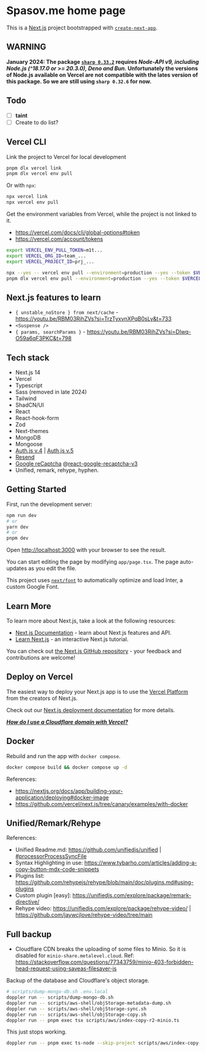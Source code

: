 # Spasov.me home page

<!-- [![Codacy Badge](https://app.codacy.com/project/badge/Grade/25a5b655a9ce437aa5867df55352e90c)](https://app.codacy.com/gh/metalevel-tech/spasov-me/dashboard?utm_source=gh&utm_medium=referral&utm_content=&utm_campaign=Badge_grade) -->

This is a [Next.js](https://nextjs.org/) project bootstrapped with [`create-next-app`](https://github.com/vercel/next.js/tree/canary/packages/create-next-app).

## WARNING

**January 2024: The package [`sharp 0.33.2`](https://www.npmjs.com/package//sharp#sharp) requires _Node-API v9, including Node.js (^18.17.0 or >= 20.3.0), Deno and Bun._ Unfortunately the versions of Node.js available on Vercel are not compatible with the lates version of this package. So we are still using `sharp 0.32.6` for now.**

## Todo

- [ ] **taint**
- [ ] Create to do list?

## Vercel CLI

Link the project to Vercel for local development

```bash
pnpm dlx vercel link
pnpm dlx vercel env pull
```

Or with `npx`:

```bash
npx vercel link
npx vercel env pull
```

Get the environment variables from Vercel, while the project is not linked to it.

- <https://vercel.com/docs/cli/global-options#token>
- <https://vercel.com/account/tokens>

```bash
export VERCEL_ENV_PULL_TOKEN=m1t...
export VERCEL_ORG_ID=team_...
export VERCEL_PROJECT_ID=prj_...

npx --yes -- vercel env pull --environment=production --yes --token $VERCEL_ENV_PULL_TOKEN .env.local
pnpm dlx vercel env pull --environment=production --yes --token $VERCEL_ENV_PULL_TOKEN .env.local
```

## Next.js features to learn

- `{ unstable_noStore } from next/cache` - <https://youtu.be/RBM03RihZVs?si=TrzTyxvnXPqB0sLy&t=733>
- `<Suspense />`
- `{ params, searchParams }` - <https://youtu.be/RBM03RihZVs?si=Dlwq-O59a6qF3PKC&t=798>

## Tech stack

- Next.js 14
- Vercel
- Typescript
- Sass (removed in late 2024)
- Tailwind
- ShadCN/UI
- React
- React-hook-form
- Zod
- Next-themes
- MongoDB
- Mongoose
- [Auth.js v.4](https://authjs.dev/reference/nextjs) | [Auth.js v.5](https://authjs.dev/guides/upgrade-to-v5)
- [Resend](https://resend.com/docs/send-with-nextjs)
- [Google reCaptcha](https://www.google.com/recaptcha/admin) @[react-google-recaptcha-v3](https://www.npmjs.com/package/react-google-recaptcha-v3)
- Unified, remark, rehype, hyphen.

## Getting Started

First, run the development server:

```bash
npm run dev
# or
yarn dev
# or
pnpm dev
```

Open [http://localhost:3000](http://localhost:3000) with your browser to see the result.

You can start editing the page by modifying `app/page.tsx`. The page auto-updates as you edit the file.

This project uses [`next/font`](https://nextjs.org/docs/basic-features/font-optimization) to automatically optimize and load Inter, a custom Google Font.

## Learn More

To learn more about Next.js, take a look at the following resources:

- [Next.js Documentation](https://nextjs.org/docs) - learn about Next.js features and API.
- [Learn Next.js](https://nextjs.org/learn) - an interactive Next.js tutorial.

You can check out [the Next.js GitHub repository](https://github.com/vercel/next.js/) - your feedback and contributions are welcome!

## Deploy on Vercel

The easiest way to deploy your Next.js app is to use the [Vercel Platform](https://vercel.com/new?utm_medium=default-template&filter=next.js&utm_source=create-next-app&utm_campaign=create-next-app-readme) from the creators of Next.js.

Check out our [Next.js deployment documentation](https://nextjs.org/docs/deployment) for more details.

[**_How do I use a Cloudflare domain with Vercel?_**](https://vercel.com/guides/using-cloudflare-with-vercel)

## Docker

Rebuild and run the app with `docker compose`.

```bash
docker compose build && docker compose up -d
```

References:

- <https://nextjs.org/docs/app/building-your-application/deploying#docker-image>
- <https://github.com/vercel/next.js/tree/canary/examples/with-docker>

## Unified/Remark/Rehype

References:

- Unified Readme.md: <https://github.com/unifiedjs/unified> | [#processorProcessSyncFile](https://github.com/unifiedjs/unified#processorprocesssyncfile)
- Syntax Highlighting in use: <https://www.tybarho.com/articles/adding-a-copy-button-mdx-code-snippets>
- Plugins list: <https://github.com/rehypejs/rehype/blob/main/doc/plugins.md#using-plugins>
- Custom plugin [easy]: <https://unifiedjs.com/explore/package/remark-directive/>
- Rehype video: <https://unifiedjs.com/explore/package/rehype-video/> | <https://github.com/jaywcjlove/rehype-video/tree/main>

## Full backup

- Cloudflare CDN breaks the uploading of some files to Minio. So it is disabled for `minio-share.metalevel.cloud`. Ref: <https://stackoverflow.com/questions/77343759/minio-403-forbidden-head-request-using-saveas-filesaver-js>

Backup of the database and Cloudflare's object storage.

```bash
# scripts/dump-mongo-db.sh .env.local
doppler run -- scripts/dump-mongo-db.sh
doppler run -- scripts/aws-shell/objStorage-metadata-dump.sh
doppler run -- scripts/aws-shell/objStorage-sync.sh
doppler run -- scripts/aws-shell/objStorage-copy.sh
doppler run -- pnpm exec tsx scripts/aws/index-copy-r2-minio.ts
```

This just stops working.

```bash
doppler run -- pnpm exec ts-node --skip-project scripts/aws/index-copy-r2-minio.ts
```
